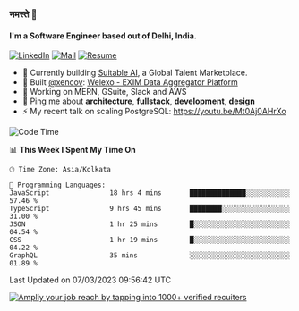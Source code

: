 ### नमस्ते 🙏

#### I'm a Software Engineer based out of Delhi, India.

[![LinkedIn](https://img.shields.io/badge/linkedin-%230077B5.svg)](https://linkedin.com/in/sambhav2612)
[![Mail](https://img.shields.io/badge/gmail-D14836)](mailto:sambhavjain2612@gmail.com)
[![Resume](https://img.shields.io/badge/resume-%23#FFFF00.svg)](https://mega.nz/file/IjA3yaoB#BFfQg1-aKva0piAd_wWs8Hf5dlnYRQ2ZkwtYwNMzBhA)

- 🏢 Currently building [Suitable AI](https://suitable.ai), a Global Talent Marketplace.
- 💅 Built [@xencov](https://github.com/xencov): [Welexo - EXIM Data Aggregator Platform](https://welexo.com)
- 🌱 Working on MERN, GSuite, Slack and AWS
- 💬 Ping me about **architecture**, **fullstack**, **development**, **design**
- ⚡️ My recent talk on scaling PostgreSQL: https://youtu.be/Mt0Aj0AHrXo

<!--START_SECTION:waka-->
![Code Time](http://img.shields.io/badge/Code%20Time-3%2C230%20hrs%2038%20mins-blue)

📊 **This Week I Spent My Time On** 

```text
🕑︎ Time Zone: Asia/Kolkata

💬 Programming Languages: 
JavaScript               18 hrs 4 mins       ██████████████░░░░░░░░░░░   57.46 % 
TypeScript               9 hrs 45 mins       ████████░░░░░░░░░░░░░░░░░   31.00 % 
JSON                     1 hr 25 mins        █░░░░░░░░░░░░░░░░░░░░░░░░   04.54 % 
CSS                      1 hr 19 mins        █░░░░░░░░░░░░░░░░░░░░░░░░   04.22 % 
GraphQL                  35 mins             ░░░░░░░░░░░░░░░░░░░░░░░░░   01.89 % 
```


 Last Updated on 07/03/2023 09:56:42 UTC
<!--END_SECTION:waka-->

[![Ampliy your job reach by tapping into 1000+ verified recuiters](https://user-images.githubusercontent.com/19583619/212717528-45b497fd-e886-4452-90fe-93829667bd63.png)](https://app.suitable.ai/login)

